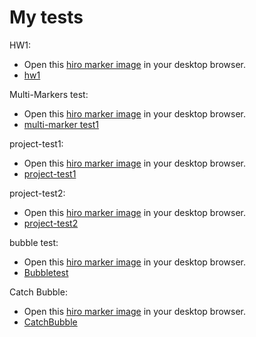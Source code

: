 
# My tests
HW1:
- Open this [hiro marker image](https://kingta1487.github.io/AR/data/images/HIRO.jpg) in your desktop browser.
- [hw1](https://kingta1487.github.io/AR/three.js/myexamples/hw1.html)

Multi-Markers test:
- Open this [hiro marker image](https://docs.google.com/presentation/d/1AkY9f027uylpC94SvzEilefLsgcQU24y8FMzVX9FYLc/edit#slide=id.gd02defb733_0_0) in your desktop browser.
- [multi-marker test1](https://kingta1487.github.io/AR/three.js/myexamples/multi-test.html)

project-test1:
- Open this [hiro marker image](https://docs.google.com/presentation/d/1AkY9f027uylpC94SvzEilefLsgcQU24y8FMzVX9FYLc/edit#slide=id.gd02defb733_0_0) in your desktop browser.
- [project-test1](https://kingta1487.github.io/AR/three.js/myexamples/project-test1.html)

project-test2:
- Open this [hiro marker image](https://docs.google.com/presentation/d/1AkY9f027uylpC94SvzEilefLsgcQU24y8FMzVX9FYLc/edit#slide=id.gd02defb733_0_0) in your desktop browser.
- [project-test2](https://kingta1487.github.io/AR/three.js/myexamples/project-test2.html)

bubble test:
- Open this [hiro marker image](https://docs.google.com/presentation/d/1AkY9f027uylpC94SvzEilefLsgcQU24y8FMzVX9FYLc/edit#slide=id.gd02defb733_0_0) in your desktop browser.
- [Bubbletest](https://kingta1487.github.io/AR/three.js/myexamples/Bubbletest.html)

Catch Bubble:
- Open this [hiro marker image](https://docs.google.com/presentation/d/1AkY9f027uylpC94SvzEilefLsgcQU24y8FMzVX9FYLc/edit#slide=id.gd02defb733_0_0) in your desktop browser.
- [CatchBubble](https://kingta1487.github.io/AR/three.js/myexamples/test/CatchBubble.html)